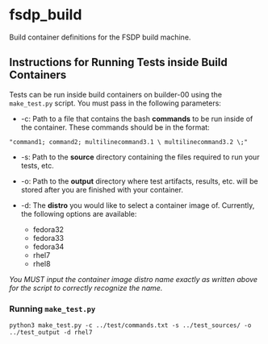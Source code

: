 # fsdp_build

Build container definitions for the FSDP build machine.

## Instructions for Running Tests inside Build Containers

Tests can be run inside build containers on builder-00 using the `make_test.py` script. You must pass in the following parameters:

* -c: Path to a file that contains the bash **commands** to be run inside of the container. These commands should be in the format:

```
"command1; command2; multilinecommand3.1 \ multilinecommand3.2 \;"
```

* -s: Path to the **source** directory containing the files required to run your tests, etc. 

* -o: Path to the **output** directory where test artifacts, results, etc. will be stored after you are finished with your container.

* -d: The **distro** you would like to select a container image of. Currently, the following options are available:

  * fedora32
  * fedora33
  * fedora34 
  * rhel7
  * rhel8

*You MUST input the container image distro name exactly as written above for the script to correctly recognize the name.*

### Running `make_test.py`

```
python3 make_test.py -c ../test/commands.txt -s ../test_sources/ -o ../test_output -d rhel7
```